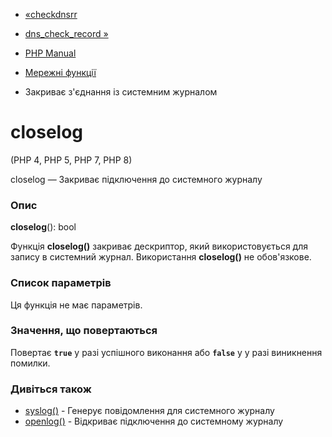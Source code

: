 - [«checkdnsrr](function.checkdnsrr.md)
- [dns_check_record »](function.dns-check-record.md)

- [PHP Manual](index.md)
- [Мережні функції](ref.network.md)
- Закриває з'єднання із системним журналом

# closelog

(PHP 4, PHP 5, PHP 7, PHP 8)

closelog — Закриває підключення до системного журналу

### Опис

**closelog**(): bool

Функція **closelog()** закриває дескриптор, який використовується для запису в
системний журнал. Використання **closelog()** не обов'язкове.

### Список параметрів

Ця функція не має параметрів.

### Значення, що повертаються

Повертає **`true`** у разі успішного виконання або **`false`** у
у разі виникнення помилки.

### Дивіться також

- [syslog()](function.syslog.md) - Генерує повідомлення для
системного журналу
- [openlog()](function.openlog.md) - Відкриває підключення до
системному журналу
